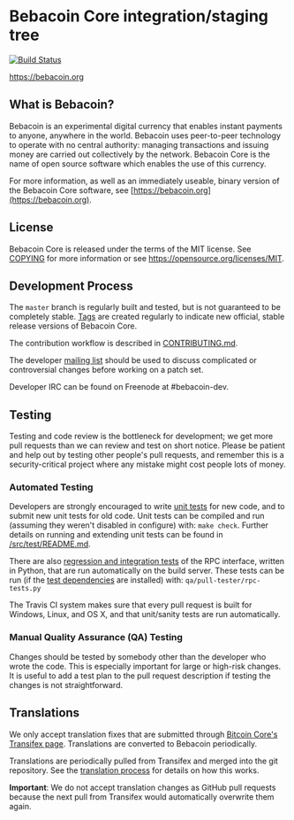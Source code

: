 Bebacoin Core integration/staging tree
=====================================

[![Build Status](https://travis-ci.org/bebacoin-project/bebacoin.svg?branch=master)](https://travis-ci.org/bebacoin-project/bebacoin)

https://bebacoin.org

What is Bebacoin?
----------------

Bebacoin is an experimental digital currency that enables instant payments to
anyone, anywhere in the world. Bebacoin uses peer-to-peer technology to operate
with no central authority: managing transactions and issuing money are carried
out collectively by the network. Bebacoin Core is the name of open source
software which enables the use of this currency.

For more information, as well as an immediately useable, binary version of
the Bebacoin Core software, see [https://bebacoin.org](https://bebacoin.org).

License
-------

Bebacoin Core is released under the terms of the MIT license. See [COPYING](COPYING) for more
information or see https://opensource.org/licenses/MIT.

Development Process
-------------------

The `master` branch is regularly built and tested, but is not guaranteed to be
completely stable. [Tags](https://github.com/bebacoin-project/bebacoin/tags) are created
regularly to indicate new official, stable release versions of Bebacoin Core.

The contribution workflow is described in [CONTRIBUTING.md](CONTRIBUTING.md).

The developer [mailing list](https://groups.google.com/forum/#!forum/bebacoin-dev)
should be used to discuss complicated or controversial changes before working
on a patch set.

Developer IRC can be found on Freenode at #bebacoin-dev.

Testing
-------

Testing and code review is the bottleneck for development; we get more pull
requests than we can review and test on short notice. Please be patient and help out by testing
other people's pull requests, and remember this is a security-critical project where any mistake might cost people
lots of money.

### Automated Testing

Developers are strongly encouraged to write [unit tests](src/test/README.md) for new code, and to
submit new unit tests for old code. Unit tests can be compiled and run
(assuming they weren't disabled in configure) with: `make check`. Further details on running
and extending unit tests can be found in [/src/test/README.md](/src/test/README.md).

There are also [regression and integration tests](/qa) of the RPC interface, written
in Python, that are run automatically on the build server.
These tests can be run (if the [test dependencies](/qa) are installed) with: `qa/pull-tester/rpc-tests.py`

The Travis CI system makes sure that every pull request is built for Windows, Linux, and OS X, and that unit/sanity tests are run automatically.

### Manual Quality Assurance (QA) Testing

Changes should be tested by somebody other than the developer who wrote the
code. This is especially important for large or high-risk changes. It is useful
to add a test plan to the pull request description if testing the changes is
not straightforward.

Translations
------------

We only accept translation fixes that are submitted through [Bitcoin Core's Transifex page](https://www.transifex.com/projects/p/bitcoin/).
Translations are converted to Bebacoin periodically.

Translations are periodically pulled from Transifex and merged into the git repository. See the
[translation process](doc/translation_process.md) for details on how this works.

**Important**: We do not accept translation changes as GitHub pull requests because the next
pull from Transifex would automatically overwrite them again.
